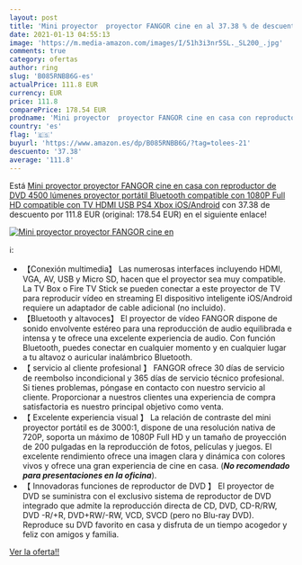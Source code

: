 ```yaml
---
layout: post
title: 'Mini proyector  proyector FANGOR cine en al 37.38 % de descuento'
date: 2021-01-13 04:55:13
image: 'https://m.media-amazon.com/images/I/51h3i3nr5SL._SL200_.jpg'
comments: true
category: ofertas
author: ring
slug: 'B085RNBB6G-es'
actualPrice: 111.8 EUR
currency: EUR
price: 111.8
comparePrice: 178.54 EUR
prodname: 'Mini proyector  proyector FANGOR cine en casa con reproductor de DVD  4500 lúmenes  proyector portátil Bluetooth compatible con 1080P Full HD  compatible con TV  HDMI  USB  PS4  Xbox  iOS/Android'
country: 'es'
flag: '🇪🇸'
buyurl: 'https://www.amazon.es/dp/B085RNBB6G/?tag=tolees-21'
descuento: '37.38'
average: '111.8'
---
```


Está [Mini proyector  proyector FANGOR cine en casa con reproductor de DVD  4500 lúmenes  proyector portátil Bluetooth compatible con 1080P Full HD  compatible con TV  HDMI  USB  PS4  Xbox  iOS/Android](https://www.amazon.es/dp/B085RNBB6G/?tag=tolees-21) con 37.38 de descuento por 111.8 EUR (original: 178.54 EUR) en el siguiente enlace!

[![Mini proyector  proyector FANGOR cine en](https://m.media-amazon.com/images/I/51h3i3nr5SL._SL200_.jpg)](https://www.amazon.es/dp/B085RNBB6G/?tag=tolees-21)

ℹ️:

- 【Conexión multimedia】 Las numerosas interfaces incluyendo HDMI, VGA, AV, USB y Micro SD, hacen que el proyector sea muy compatible. La TV Box o Fire TV Stick se pueden conectar a este proyector de TV para reproducir vídeo en streaming El dispositivo inteligente iOS/Android requiere un adaptador de cable adicional (no incluido).
- 【Bluetooth y altavoces】 El proyector de vídeo FANGOR dispone de sonido envolvente estéreo para una reproducción de audio equilibrada e intensa y te ofrece una excelente experiencia de audio. Con función Bluetooth, puedes conectar en cualquier momento y en cualquier lugar a tu altavoz o auricular inalámbrico Bluetooth.
- 【 servicio al cliente profesional 】 FANGOR ofrece 30 días de servicio de reembolso incondicional y 365 días de servicio técnico profesional. Si tienes problemas, póngase en contacto con nuestro servicio al cliente. Proporcionar a nuestros clientes una experiencia de compra satisfactoria es nuestro principal objetivo como venta.
- 【 Excelente experiencia visual 】 La relación de contraste del mini proyector portátil es de 3000:1, dispone de una resolución nativa de 720P, soporta un máximo de 1080P Full HD y un tamaño de proyección de 200 pulgadas en la reproducción de fotos, películas y juegos. El excelente rendimiento ofrece una imagen clara y dinámica con colores vivos y ofrece una gran experiencia de cine en casa. (***No recomendado para presentaciones en la oficina***).
- 【 Innovadoras funciones de reproductor de DVD 】 El proyector de DVD se suministra con el exclusivo sistema de reproductor de DVD integrado que admite la reproducción directa de CD, DVD, CD-R/RW, DVD -R/+R, DVD+RW/-RW, VCD, SVCD (pero no Blu-ray DVD). Reproduce su DVD favorito en casa y disfruta de un tiempo acogedor y feliz con amigos y familia.

[Ver la oferta!!](https://www.amazon.es/dp/B085RNBB6G/?tag=tolees-21)
